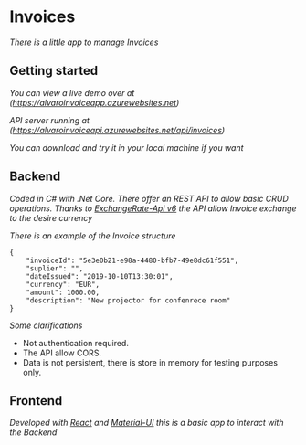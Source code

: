 # Invoices

_There is a little app to manage Invoices_

## Getting started

_You can view a live demo over at (https://alvaroinvoiceapp.azurewebsites.net)_

_API server running at (https://alvaroinvoiceapi.azurewebsites.net/api/invoices)_

_You can download and try it in your local machine if you want_

## Backend

_Coded in C# with .Net Core. There offer an REST API to allow basic CRUD operations. Thanks to [ExchangeRate-Api v6](https://www.exchangerate-api.com/) the API allow Invoice exchange to the desire currency_

_There is an example of the Invoice structure_

```
{
    "invoiceId": "5e3e0b21-e98a-4480-bfb7-49e8dc61f551",
    "suplier": "",
    "dateIssued": "2019-10-10T13:30:01",
    "currency": "EUR",
    "amount": 1000.00,
    "description": "New projector for confenrece room"
}
```

_Some clarifications_
* Not authentication required.
* The API allow CORS. 
* Data is not persistent, there is store in memory for testing purposes only.

## Frontend

_Developed with [React](https://reactjs.org/) and [Material-UI](https://material-ui.com/) this is a basic app to interact with the Backend_
